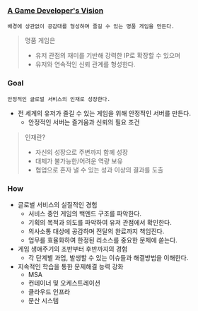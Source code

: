 ### [A Game Developer's Vision](https://velog.io/@oak_cassia/A-Game-Developers-Vision)
`배경에 상관없이 공감대를 형성하며 즐길 수 있는 명품 게임을 만든다.`
> 명품 게임은
>  - 유저 관점의 재미를 기반해 강력한 IP로 확장할 수 있으며
>  - 유저와 연속적인 신뢰 관계를 형성한다.

### Goal
`안정적인 글로벌 서비스의 인재로 성장한다.`
- 전 세계의 유저가 즐길 수 있는 게임을 위해 안정적인 서버를 만든다.
  - 안정적인 서버는 즐거움과 신뢰의 필요 조건

> 인재란?
>  - 자신의 성장으로 주변까지 함께 성장
>  - 대체가 불가능한/어려운 역량 보유
>  - 협업으로 혼자 낼 수 있는 성과 이상의 결과를 도출


### How
- 글로벌 서비스의 실질적인 경험
  - 서비스 중인 게임의 백엔드 구조를 파악한다. 
  - 기획의 목적과 의도를 파악하여 유저 관점에서 확인한다.
  - 의사소통 대상에 공감하며 전달의 완료까지 책임진다.
  - 업무를 효율화하여 한정된 리소스를 중요한 문제에 쏟는다.
- 게임 생애주기의 초반부터 후반까지의 경험
  - 각 단계별 과업, 발생할 수 있는 이슈들과 해결방법을 이해한다.
- 지속적인 학습을 통한 문제해결 능력 강화
  - MSA
  - 컨테이너 및 오케스트레이션
  - 클라우드 인프라
  - 분산 시스템

<!--
**oak-cassia/oak-cassia** is a ✨ _special_ ✨ repository because its `README.md` (this file) appears on your GitHub profile.

Here are some ideas to get you started:

- 🔭 I’m currently working on ...
- 🌱 I’m currently learning ...
- 👯 I’m looking to collaborate on ...
- 🤔 I’m looking for help with ...
- 💬 Ask me about ...
- 📫 How to reach me: ...
- 😄 Pronouns: ...
- ⚡ Fun fact: ...
-->
